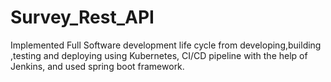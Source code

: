 # Survey_Rest_API
Implemented Full Software development life cycle from developing,building ,testing and deploying using Kubernetes, CI/CD pipeline with the help of Jenkins, and used spring boot framework.
